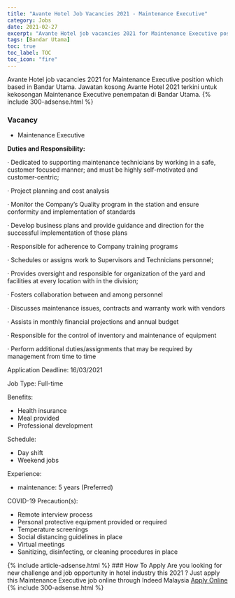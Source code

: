 ```yaml
---
title: "Avante Hotel Job Vacancies 2021 - Maintenance Executive" 
category: Jobs 
date: 2021-02-27 
excerpt: "Avante Hotel job vacancies 2021 for Maintenance Executive position which based in Bandar Utama. Jawatan kosong Avante Hotel 2021 terkini untuk kekosongan Maintenance Executive penempatan di Bandar Utama" 
tags: [Bandar Utama] 
toc: true 
toc_label: TOC 
toc_icon: "fire" 
--- 
```


Avante Hotel job vacancies 2021 for Maintenance Executive position which based in Bandar Utama. Jawatan kosong Avante Hotel 2021 terkini untuk kekosongan Maintenance Executive penempatan di Bandar Utama. 
{% include 300-adsense.html %} 
### Vacancy 
- Maintenance Executive 
<div><p><b>Duties and Responsibility: </b></p><p>&#183; Dedicated to supporting maintenance technicians by working in a safe, customer focused manner; and must be highly self-motivated and customer-centric;</p><p>&#183; Project planning and cost analysis</p><p>&#183; Monitor the Company&#8217;s Quality program in the station and ensure conformity and implementation of standards</p><p>&#183; Develop business plans and provide guidance and direction for the successful implementation of those plans</p><p>&#183; Responsible for adherence to Company training programs</p><p>&#183; Schedules or assigns work to Supervisors and Technicians personnel;</p><p>&#183; Provides oversight and responsible for organization of the yard and facilities at every location with in the division;</p><p>&#183; Fosters collaboration between and among personnel</p><p>&#183; Discusses maintenance issues, contracts and warranty work with vendors</p><p>&#183; Assists in monthly financial projections and annual budget</p><p>&#183; Responsible for the control of inventory and maintenance of equipment</p><p>&#183; Perform additional duties/assignments that may be required by management from time to time</p><p>Application Deadline: 16/03/2021</p><p>Job Type: Full-time</p><p>Benefits:</p><ul><li>Health insurance</li><li>Meal provided</li><li>Professional development</li></ul><p>Schedule:</p><ul><li>Day shift</li><li>Weekend jobs</li></ul><p>Experience:</p><ul><li>maintenance: 5 years (Preferred)</li></ul><p>COVID-19 Precaution(s):</p><ul><li>Remote interview process</li><li>Personal protective equipment provided or required</li><li>Temperature screenings</li><li>Social distancing guidelines in place</li><li>Virtual meetings</li><li>Sanitizing, disinfecting, or cleaning procedures in place</li></ul></div> 
{% include article-adsense.html %} 
### How To Apply 
Are you looking for new challenge and job opportunity in hotel industry this 2021 ?
Just apply this Maintenance Executive job online through Indeed Malaysia 
<a href="https://malaysia.indeed.com/viewjob?jk=8162856f506721a1" class="btn btn--info" target="_blank" rel="nofollow noopenner">Apply Online</a> 
{% include 300-adsense.html %} 